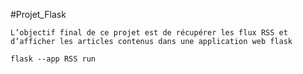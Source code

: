 #Projet_Flask
                      
    L’objectif final de ce projet est de récupérer les flux RSS et d’afficher les articles contenus dans une application web flask



``` flask --app RSS run ```




